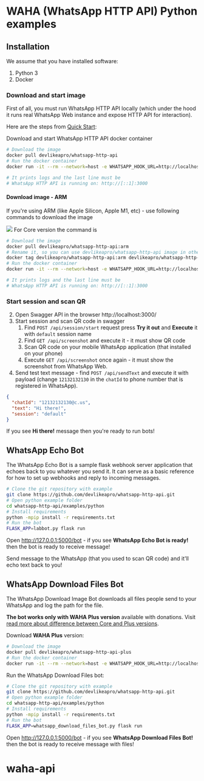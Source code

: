 # WAHA (WhatsApp HTTP API) Python examples

## Installation

We assume that you have installed software:

1. Python 3
2. Docker

### Download and start image

First of all, you must run WhatsApp HTTP API locally (which under the hood it runs real WhatsApp Web instance and expose
HTTP API for interaction).

Here are the steps from [Quick Start](https://waha.devlike.pro/docs/overview/quick-start/):

Download and start WhatsApp HTTP API docker container

```bash
# Download the image
docker pull devlikeapro/whatsapp-http-api
# Run the docker container
docker run -it --rm --network=host -e WHATSAPP_HOOK_URL=http://localhost:5000/bot -e "WHATSAPP_HOOK_EVENTS=*" --name whatsapp-http-api devlikeapro/whatsapp-http-api

# It prints logs and the last line must be
# WhatsApp HTTP API is running on: http://[::1]:3000
```

#### Download image - ARM

If you're using ARM (like Apple Silicon, Apple M1, etc) - use following commands to download the image

![](/images/versions/core.png) For Core version the command is
```bash
# Download the image
docker pull devlikeapro/whatsapp-http-api:arm
# Rename it, so you can use devlikeapro/whatsapp-http-api image in other place
docker tag devlikeapro/whatsapp-http-api:arm devlikeapro/whatsapp-http-api
# Run the docker container
docker run -it --rm --network=host -e WHATSAPP_HOOK_URL=http://localhost:5000/bot -e "WHATSAPP_HOOK_EVENTS=*" --name whatsapp-http-api devlikeapro/whatsapp-http-api

# It prints logs and the last line must be
# WhatsApp HTTP API is running on: http://[::1]:3000
```

### Start session and scan QR

2. Open Swagger API in the browser http://localhost:3000/
3. Start session and scan QR code in swagger
    1. Find `POST /api/session/start` request press **Try it out** and **Execute** it with `default` session name
    2. Find `GET /api/screenshot` and execute it - it must show QR code
    3. Scan QR code on your mobile WhatsApp application (that installed on your phone)
    4. Execute `GET /api/screenshot` once again - it must show the screenshot from WhatsApp Web.
4. Send test text message - find `POST /api/sendText` and execute it with payload (change `12132132130` in the `chatId`
   to phone number that is registered in WhatsApp).

```json
{
  "chatId": "12132132130@c.us",
  "text": "Hi there!",
  "session": "default"
}
```

If you see **Hi there!** message then you're ready to run bots!

## WhatsApp Echo Bot

The WhatsApp Echo Bot is a sample flask webhook server application that echoes back to you whatever you send it. It can
serve
as a basic reference for how to set up webhooks and reply to incoming messages.

```bash
# Clone the git repository with example
git clone https://github.com/devlikeapro/whatsapp-http-api.git
# Open python example folder
cd whatsapp-http-api/examples/python
# Install requirements
python -mpip install -r requirements.txt
# Run the bot
FLASK_APP=labbot.py flask run
```

Open http://127.0.0.1:5000/bot - if you see **WhatsApp Echo Bot is ready!** then the bot is ready to receive message!

Send message to the WhatsApp (that you used to scan QR code) and it'll echo text back to you!

## WhatsApp Download Files Bot

The WhatsApp Download Image Bot downloads all files people send to your WhatsApp and log the path for the file.

**The bot works only with WAHA Plus version** available with donations.
Visit [read more about difference between Core and Plus versions](https://waha.devlike.pro/docs/how-to/plus-version/).

Download **WAHA Plus** version:

```bash
# Download the image
docker pull devlikeapro/whatsapp-http-api-plus
# Run the docker container
docker run -it --rm --network=host -e WHATSAPP_HOOK_URL=http://localhost:5000/bot -e "WHATSAPP_HOOK_EVENTS=*" --name whatsapp-http-api devlikeapro/whatsapp-http-api-plus
```

Run the WhatsApp Download Files bot:

```bash
# Clone the git repository with example
git clone https://github.com/devlikeapro/whatsapp-http-api.git
# Open python example folder
cd whatsapp-http-api/examples/python
# Install requirements
python -mpip install -r requirements.txt
# Run the bot
FLASK_APP=whatsapp_download_files_bot.py flask run
```

Open http://127.0.0.1:5000/bot - if you see **WhatsApp Download Files Bot!** then the bot is ready to receive message
with files!
# waha-api
